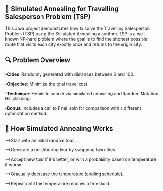 ## 🧭 **Simulated Annealing for Travelling Salesperson Problem (TSP)**
This Java project demonstrates how to solve the Travelling Salesperson Problem (TSP) using the Simulated Annealing algorithm. TSP is a well-known NP-hard problem where the goal is to find the shortest possible route that visits each city exactly once and returns to the origin city.

## 🔍 **Problem Overview** 
-**Cities**: Randomly generated with distances between 0 and 100.

-**Objective**: Minimize the total travel cost.

-**Technique**: Heuristic search via simulated annealing and Random Mutation Hill climbing.

-**Bonus**: Includes a call to Final_soln for comparison with a different optimization method.

## 🧊 **How Simulated Annealing Works**
-->Start with an initial random tour.

-->Generate a neighboring tour by swapping two cities.

-->Accept new tour if it's better, or with a probability based on temperature if worse.

-->Gradually decrease the temperature (cooling schedule).

-->Repeat until the temperature reaches a threshold.

